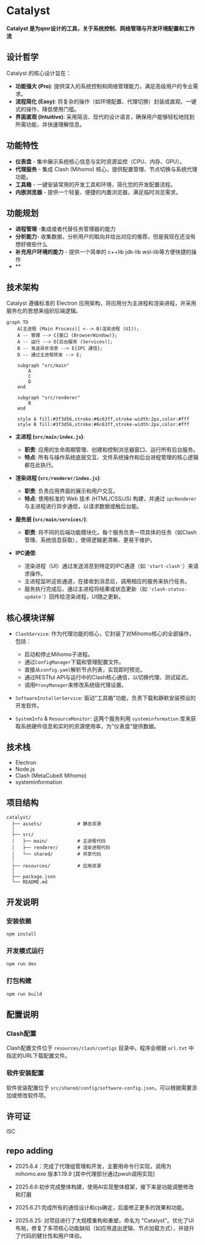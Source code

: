 # Catalyst

**Catalyst 是为qmr设计的工具，关于系统控制、网络管理与开发环境配置和工作流**

## 设计哲学

Catalyst 的核心设计旨在：
- **功能强大 (Pro)**: 提供深入的系统控制和网络管理能力，满足高级用户的专业需求。
- **流程简化 (Easy)**: 将复杂的操作（如环境配置、代理切换）封装成直观、一键式的操作，降低使用门槛。
- **界面直观 (Intuitive)**: 采用简洁、现代的设计语言，确保用户能够轻松地找到所需功能，并快速理解信息。

## 功能特性

- **仪表盘** - 集中展示系统核心信息与实时资源监控（CPU、内存、GPU）。
- **代理服务** - 集成 Clash (Mihomo) 核心，提供配置管理、节点切换与系统代理功能。
- **工具箱** - 一键安装常用的开发工具和环境，简化您的开发配置流程。
- **内嵌浏览器** - 提供一个轻量、便捷的内置浏览器，满足临时浏览需求。

## 功能规划

- **进程管理** -集成或者代替任务管理器的能力
- **分析能力**- 收集数据，分析用户的取向并给出对应的推荐，但是我现在还没有想好做些什么
- **补充用户环境的能力** - 提供一个简单的 c++lib jdk-lib wsl-lib等方便快捷的操作
- **

## 技术架构

Catalyst 遵循标准的 Electron 应用架构，将应用分为主进程和渲染进程，并采用服务化的思想来组织后端逻辑。

```mermaid
graph TD
    A[主进程 (Main Process)] <--> B(渲染进程 (UI));
    A -- 管理 --> C{窗口 (BrowserWindow)};
    A -- 运行 --> D[后台服务 (Services)];
    B -- 发送异步消息 --> E{IPC 通信};
    D -- 通过主进程转发 --> E;

    subgraph "src/main"
        A
        C
        D
    end

    subgraph "src/renderer"
        B
    end

    style A fill:#3f3d56,stroke:#6c63ff,stroke-width:2px,color:#fff
    style B fill:#3f3d56,stroke:#6c63ff,stroke-width:2px,color:#fff
```

- **主进程 (`src/main/index.js`)**:
  - **职责**: 应用的生命周期管理、创建和控制浏览器窗口、运行所有后台服务。
  - **特点**: 所有与操作系统底层交互、文件系统操作和后台进程管理的核心逻辑都在此执行。

- **渲染进程 (`src/renderer/index.js`)**:
  - **职责**: 负责应用界面的展示和用户交互。
  - **特点**: 使用标准的 Web 技术 (HTML/CSS/JS) 构建，并通过 `ipcRenderer` 与主进程进行异步通信，以请求数据或触后台能。

- **服务层 (`src/main/services/`)**:
  - **职责**: 将不同的后端功能模块化，每个服务负责一项具体的任务（如Clash管理、系统信息获取），使得逻辑更清晰、更易于维护。

- **IPC通信**:
  - 渲染进程（UI）通过发送消息到特定的IPC通道（如 `'start-clash'`）来请求操作。
  - 主进程监听这些通道，在接收到消息后，调用相应的服务来执行任务。
  - 服务执行完成后，通过主进程将结果或状态更新（如 `'clash-status-update'`）回传给渲染进程，UI随之更新。

## 核心模块详解

- `ClashService`: 作为代理功能的核心，它封装了对Mihomo核心的全部操作，包括：
    - 启动和停止Mihomo子进程。
    - 通过`ConfigManager`下载和管理配置文件。
    - 直接从`config.yaml`解析节点列表，实现即时预览。
    - 通过RESTful API与运行中的Clash核心通信，以切换代理、测试延迟。
    - 调用`ProxyManager`来修改系统级代理设置。

- `SoftwareInstallerService`: 驱动"工具箱"功能，负责下载和静默安装预设的开发软件。

- `SystemInfo` & `ResourceMonitor`: 这两个服务利用 `systeminformation` 库来获取系统硬件信息和实时的资源使用率，为"仪表盘"提供数据。

## 技术栈

- Electron
- Node.js
- Clash (MetaCubeX Mihomo)
- systeminformation

## 项目结构

```
catalyst/
  ├── assets/             # 静态资源
  │
  ├── src/
  │   ├── main/           # 主进程代码
  │   ├── renderer/       # 渲染进程代码
  │   └── shared/         # 共享代码
  │
  ├── resources/          # 应用资源
  │
  ├── package.json
  └── README.md
```

## 开发说明

### 安装依赖

```bash
npm install
```

### 开发模式运行

```bash
npm run dev
```

### 打包构建

```bash
npm run build
```

## 配置说明

### Clash配置

Clash配置文件位于 `resources/clash/configs` 目录中。程序会根据 `url.txt` 中指定的URL下载配置文件。

### 软件安装配置

软件安装配置位于 `src/shared/config/software-config.json`，可以根据需要添加或修改软件项。

## 许可证

ISC

## repo adding

- 2025.6.4：完成了代理组管理和开发，主要用命令行实现，调用为mihomo.exe 版本1.19.9 [其中代理部分通过pwsh调用实现]

- 2025.6.6:初步完成整体构建，使用AI实现整体框架，接下来是功能调整修改和打磨

- 2025.6.21:完成所有的通信设计和cjs确定，后面修正更多的效果和功能。

- 2025.6.25: 对项目进行了大规模重构和重塑，命名为 "Catalyst"。优化了UI布局，修复了多项核心功能缺陷（如应用退出逻辑、节点加载方式），并提升了代码的健壮性和用户体验。
